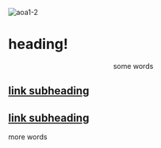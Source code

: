 ![aoa1-2](https://user-images.githubusercontent.com/110150470/181596390-859292b7-e97e-4185-98ed-4ad0547b31d9.jpg)



# heading!



<div align="center">some words</div>


## [link subheading](https://www.google.com)

## [link subheading](https://www.google.com)


more words


